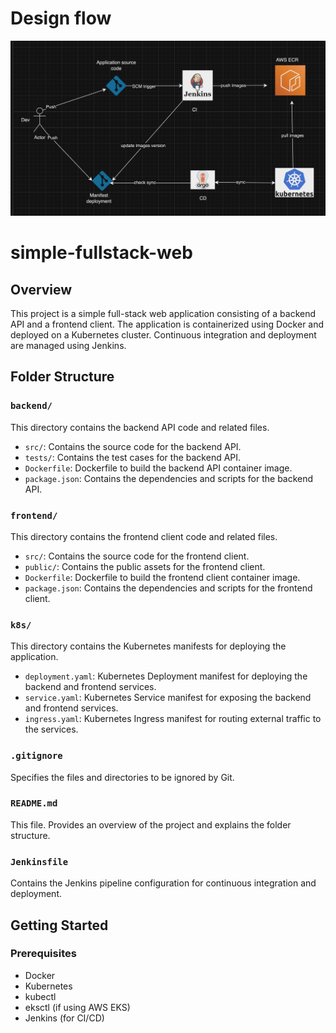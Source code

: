# Design flow

![alt text](<Screen Shot 2024-11-18 at 16.05.59.png>)

# simple-fullstack-web

## Overview

This project is a simple full-stack web application consisting of a backend API and a frontend client. The application is containerized using Docker and deployed on a Kubernetes cluster. Continuous integration and deployment are managed using Jenkins.

## Folder Structure

### `backend/`

This directory contains the backend API code and related files.

- `src/`: Contains the source code for the backend API.
- `tests/`: Contains the test cases for the backend API.
- `Dockerfile`: Dockerfile to build the backend API container image.
- `package.json`: Contains the dependencies and scripts for the backend API.

### `frontend/`

This directory contains the frontend client code and related files.

- `src/`: Contains the source code for the frontend client.
- `public/`: Contains the public assets for the frontend client.
- `Dockerfile`: Dockerfile to build the frontend client container image.
- `package.json`: Contains the dependencies and scripts for the frontend client.

### `k8s/`

This directory contains the Kubernetes manifests for deploying the application.

- `deployment.yaml`: Kubernetes Deployment manifest for deploying the backend and frontend services.
- `service.yaml`: Kubernetes Service manifest for exposing the backend and frontend services.
- `ingress.yaml`: Kubernetes Ingress manifest for routing external traffic to the services.

### `.gitignore`

Specifies the files and directories to be ignored by Git.

### `README.md`

This file. Provides an overview of the project and explains the folder structure.

### `Jenkinsfile`

Contains the Jenkins pipeline configuration for continuous integration and deployment.

## Getting Started

### Prerequisites

- Docker
- Kubernetes
- kubectl
- eksctl (if using AWS EKS)
- Jenkins (for CI/CD)
